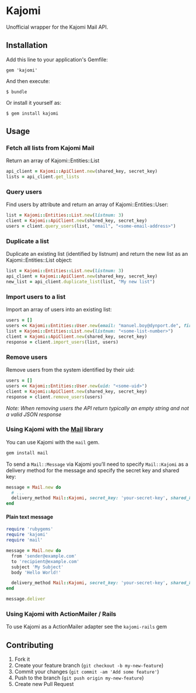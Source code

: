 # Kajomi

Unofficial wrapper for the Kajomi Mail API.

## Installation

Add this line to your application's Gemfile:

    gem 'kajomi'

And then execute:

    $ bundle

Or install it yourself as:

    $ gem install kajomi


## Usage

### Fetch all lists from Kajomi Mail

Return an array of Kajomi::Entities::List

``` ruby
api_client = Kajomi::ApiClient.new(shared_key, secret_key)
lists = api_client.get_lists
```

### Query users

Find users by attribute and return an array of Kajomi::Entities::User:

``` ruby
list = Kajomi::Entities::List.new(listnum: 3)
client = Kajomi::ApiClient.new(shared_key, secret_key)
users = client.query_users(list, "email", "<some-email-address>")
```

### Duplicate a list

Duplicate an existing list (identified by listnum) and return the new list as an Kajomi::Entities::List object:

``` ruby
list = Kajomi::Entities::List.new(listnum: 3)
api_client = Kajomi::ApiClient.new(shared_key, secret_key)
new_list = api_client.duplicate_list(list, "My new list")
```

### Import users to a list

Import an array of users into an existing list:

``` ruby
users = []
users << Kajomi::Entities::User.new(email: "manuel.boy@dynport.de", firstname: "Manuel", lastname: "Boy")
list = Kajomi::Entities::List.new(listnum: "<some-list-number>")
client = Kajomi::ApiClient.new(shared_key, secret_key)
response = client.import_users(list, users)
```

### Remove users

Remove users from the system identified by their uid:

``` ruby
users = []
users << Kajomi::Entities::User.new(uid: "<some-uid>")
client = Kajomi::ApiClient.new(shared_key, secret_key)
response = client.remove_users(users)
```

*Note: When removing users the API return typically an empty string and not a valid JSON response*

### Using Kajomi with the [Mail](http://rubygems.org/gems/mail) library

You can use Kajomi with the `mail` gem.

``` bash
gem install mail
```

To send a `Mail::Message` via Kajomi you’ll need to specify `Mail::Kajomi` as a delivery method for the message and specify the secret key and shared key:

``` ruby
message = Mail.new do
  # ...
  delivery_method Mail::Kajomi, secret_key: 'your-secret-key', shared_key: 'your-shared-key'
end
```

#### Plain text message

``` ruby
require 'rubygems'
require 'kajomi'
require 'mail'

message = Mail.new do
  from 'sender@example.com'
  to 'recipient@example.com'
  subject 'My Subject'
  body 'Hello World!'

  delivery_method Mail::Kajomi, secret_key: 'your-secret-key', shared_key: 'your-shared-key'
end

message.deliver
```

### Using Kajomi with ActionMailer / Rails

To use Kajomi as a ActionMailer adapter see the `kajomi-rails` gem

## Contributing

1. Fork it
2. Create your feature branch (`git checkout -b my-new-feature`)
3. Commit your changes (`git commit -am 'Add some feature'`)
4. Push to the branch (`git push origin my-new-feature`)
5. Create new Pull Request

